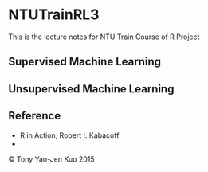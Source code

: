 # NTUTrainRL3
This is the lecture notes for NTU Train Course of R Project

## Supervised Machine Learning


## Unsupervised Machine Learning


## Reference
* R in Action, Robert I. Kabacoff
* 

&copy; Tony Yao-Jen Kuo 2015
